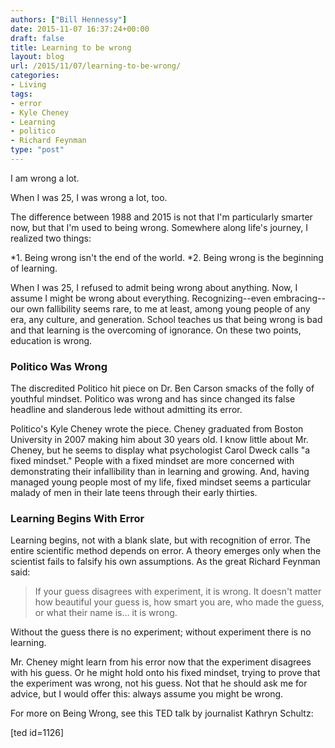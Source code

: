 ```yaml
---
authors: ["Bill Hennessy"]
date: 2015-11-07 16:37:24+00:00
draft: false
title: Learning to be wrong
layout: blog
url: /2015/11/07/learning-to-be-wrong/
categories:
- Living
tags:
- error
- Kyle Cheney
- Learning
- politico
- Richard Feynman
type: "post"
---
```


I am wrong a lot.

When I was 25, I was wrong a lot, too.

The difference between 1988 and 2015 is not that I'm particularly smarter now, but that I'm used to being wrong. Somewhere along life's journey, I realized two things:




*1. Being wrong isn't the end of the world.
*2. Being wrong is the beginning of learning.


When I was 25, I refused to admit being wrong about anything. Now, I assume I might be wrong about everything. Recognizing--even embracing--our own fallibility seems rare, to me at least, among young people of any era, any culture, and generation. School teaches us that being wrong is bad and that learning is the overcoming of ignorance. On these two points, education is wrong.



### Politico Was Wrong



The discredited Politico hit piece on Dr. Ben Carson smacks of the folly of youthful mindset. Politico was wrong and has since changed its false headline and slanderous lede without admitting its error.

Politico's Kyle Cheney wrote the piece. Cheney graduated from Boston University in 2007 making him about 30 years old. I know little about Mr. Cheney, but he seems to display what psychologist Carol Dweck calls "a fixed mindset." People with a fixed mindset are more concerned with demonstrating their infallibility than in learning and growing. And, having managed young people most of my life, fixed mindset seems a particular malady of men in their late teens through their early thirties.



### Learning Begins With Error



Learning begins, not with a blank slate, but with recognition of error. The entire scientific method depends on error. A theory emerges only when the scientist fails to falsify his own assumptions. As the great Richard Feynman said:












> If your guess disagrees with experiment, it is wrong. It doesn't matter how beautiful your guess is, how smart you are, who made the guess, or what their name is... it is wrong.


Without the guess there is no experiment; without experiment there is no learning.

Mr. Cheney might learn from his error now that the experiment disagrees with his guess. Or he might hold onto his fixed mindset, trying to prove that the experiment was wrong, not his guess. Not that he should ask me for advice, but I would offer this: always assume you might be wrong.

For more on Being Wrong, see this TED talk by journalist Kathryn Schultz:

[ted id=1126]









